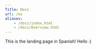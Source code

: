 ```yaml
---
Title: Docs
url: /es
aliases:
    - /docs/index.html
    - /docs/Overview.html
---
```


This is the landing page in Spanish! Hello :)

